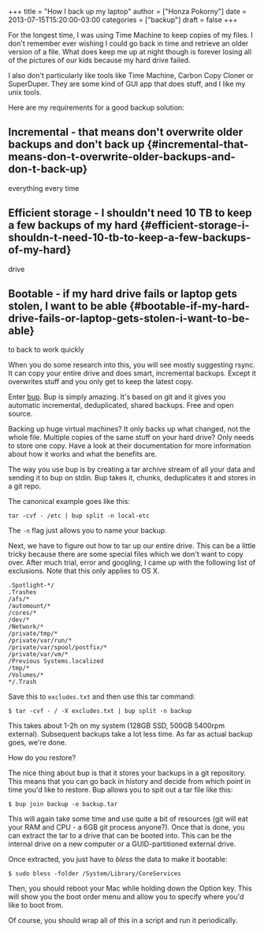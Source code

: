 +++
title = "How I back up my laptop"
author = ["Honza Pokorny"]
date = 2013-07-15T15:20:00-03:00
categories = ["backup"]
draft = false
+++

For the longest time, I was using Time Machine to keep copies of my files.  I
don't remember ever wishing I could go back in time and retrieve an older
version of a file.  What does keep me up at night though is forever losing all
of the pictures of our kids because my hard drive failed.

I also don't particularly like tools like Time Machine,  Carbon Copy Cloner or
SuperDuper.  They are some kind of GUI app that does stuff, and I like my unix
tools.

Here are my requirements for a good backup solution:


## Incremental - that means don't overwrite older backups and don't back up {#incremental-that-means-don-t-overwrite-older-backups-and-don-t-back-up}

everything every time


## Efficient storage - I shouldn't need 10 TB to keep a few backups of my hard {#efficient-storage-i-shouldn-t-need-10-tb-to-keep-a-few-backups-of-my-hard}

drive


## Bootable - if my hard drive fails or laptop gets stolen, I want to be able {#bootable-if-my-hard-drive-fails-or-laptop-gets-stolen-i-want-to-be-able}

to back to work quickly

When you do some research into this, you will see mostly suggesting rsync.  It
can copy your entire drive and does smart, incremental backups.  Except it
overwrites stuff and you only get to keep the latest copy.

Enter [bup](https://github.com/bup/bup).  Bup is simply amazing.  It's based on git and it gives you
automatic incremental, deduplicated, shared backups.  Free and open source.

Backing up huge virtual machines?  It only backs up what changed, not the whole
file.  Multiple copies of the same stuff on your hard drive?  Only needs to
store one copy.  Have a look at their documentation for more information about
how it works and what the benefits are.

The way you use bup is by creating a tar archive stream of all your data and
sending it to bup on stdin.  Bup takes it, chunks, deduplicates it and stores
in a git repo.

The canonical example goes like this:

```nil
tar -cvf - /etc | bup split -n local-etc
```

The `-n` flag just allows you to name your backup.

Next, we have to figure out how to tar up our entire drive.  This can be a
little tricky because there are some special files which we don't want to copy
over.  After much trial, error and googling, I came up with the following list
of exclusions.  Note that this only applies to OS X.

```nil
.Spotlight-*/
.Trashes
/afs/*
/automount/*
/cores/*
/dev/*
/Network/*
/private/tmp/*
/private/var/run/*
/private/var/spool/postfix/*
/private/var/vm/*
/Previous Systems.localized
/tmp/*
/Volumes/*
*/.Trash
```

Save this to `excludes.txt` and then use this tar command:

```nil
$ tar -cvf - / -X excludes.txt | bup split -n backup
```

This takes about 1-2h on my system (128GB SSD, 500GB 5400rpm external).
Subsequent backups take a lot less time.  As far as actual backup goes, we're
done.

How do you restore?

The nice thing about bup is that it stores your backups in a git repository.
This means that you can go back in history and decide from which point in time
you'd like to restore.  Bup allows you to spit out a tar file like this:

```nil
$ bup join backup -o backup.tar
```

This will again take some time and use quite a bit of resources (git will eat
your RAM and CPU - a 6GB git process anyone?).  Once that is done, you can
extract the tar to a drive that can be booted into.  This can be the internal
drive on a new computer or a GUID-partitioned external drive.

Once extracted, you just have to _bless_ the data to make it bootable:

```nil
$ sudo bless -folder /System/Library/CoreServices
```

Then, you should reboot your Mac while holding down the Option key.  This will
show you the boot order menu and allow you to specify where you'd like to boot
from.

Of course, you should wrap all of this in a script and run it periodically.
